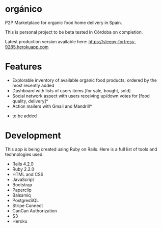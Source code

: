 orgánico
========

P2P Marketplace for organic food home deilvery in Spain. 

This is personal project to be beta tested in Córdoba on completion. 

Latest production version available here: https://sleepy-fortress-9285.herokuapp.com

# Features

- Explorable inventory of available organic food products; ordered by the most recently added
- Dashboard with lists of users items [for sale, bought, sold]
- Social network aspect with users receiving up/down votes for [food quality, delivery]*
- Action mailers with Gmail and Mandrill*

* to be added 

# Development

This app is being created using Ruby on Rails. Here is a full list of tools and technologies used:

- Rails 4.2.0
- Ruby 2.2.0
- HTML and CSS
- JavaScript
- Bootstrap
- Paperclip
- Balsamiq
- PostgresSQL
- Stripe Connect
- CanCan Authorization
- S3
- Heroku

